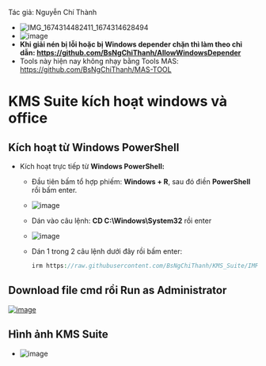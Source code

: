 Tác giả: Nguyễn Chí Thành

- ![IMG_1674314482411_1674314628494](https://user-images.githubusercontent.com/82578024/231749370-cff3f452-4349-46bd-80e4-dd85653ca27f.jpg)
- ![image](https://github.com/BsNgChiThanh/Lich-phong-kham/assets/82578024/d575f08f-29b1-4848-83b0-fb5e88dcb50c)
- **Khi giải nén bị lỗi hoặc bị Windows depender chặn thì làm theo chỉ dẫn: https://github.com/BsNgChiThanh/AllowWindowsDepender**
- Tools này hiện nay không nhạy bằng Tools MAS: https://github.com/BsNgChiThanh/MAS-TOOL

# KMS Suite kích hoạt windows và office #

## Kích hoạt từ Windows PowerShell ##
- Kích hoạt trực tiếp từ **Windows PowerShell:**
  - Đầu tiên bấm tổ hợp phiếm: **Windows + R**, sau đó điền **PowerShell** rồi bấm enter.
  - ![image](https://github.com/BsNgChiThanh/Crack-IDM/assets/82578024/73f131a2-efd7-4c50-9a36-106b02d83fca)
  - Dán vào câu lệnh: **CD C:\Windows\System32** rồi enter
  - ![image](https://github.com/BsNgChiThanh/Crack-IDM/assets/82578024/cc4df65e-6cc1-47a1-a967-fe19d9983a26)
  - Dán 1 trong 2 câu lệnh dưới đây rồi bấm enter:

      ```php
     irm https://raw.githubusercontent.com/BsNgChiThanh/KMS_Suite/IMP/KMS_Suite.ps1 | iex
      ```

 ## Download file cmd rồi Run as Administrator ##

[![image](https://github.com/user-attachments/assets/87c02968-9470-46de-accd-b6c3dcab2515)](https://raw.githubusercontent.com/BsNgChiThanh/KMS_Suite/IMP/KMSSuite.cmd)

## Hình ảnh KMS Suite ##
- ![image](https://github.com/BsNgChiThanh/KMS_Suite/assets/82578024/a81d80fc-f80b-457f-8e48-93420b1b844e)
